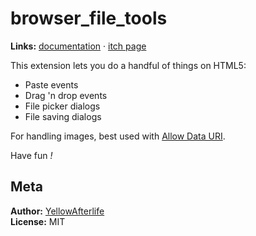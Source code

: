 # browser_file_tools

**Links:** [documentation](https://yal.cc/docs/gm/browser_file_tools/) · [itch page](https://yellowafterlife.itch.io/gamemaker-browser-file-tools)

This extension lets you do a handful of things on HTML5:

* Paste events
* Drag 'n drop events
* File picker dialogs
* File saving dialogs

For handling images, best used with [Allow Data URI](https://yellowafterlife.itch.io/gamemaker-allow-data-uri).

Have fun *!*

## Meta

**Author:** [YellowAfterlife](https://github.com/YellowAfterlife)  
**License:** MIT
